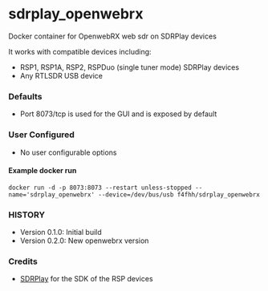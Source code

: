 # sdrplay_openwebrx
Docker container for OpenwebRX web sdr on SDRPlay devices

It works with compatible devices including:
* RSP1, RSP1A, RSP2, RSPDuo (single tuner mode) SDRPlay devices
* Any RTLSDR USB device

### Defaults
* Port 8073/tcp is used for the GUI and is exposed by default

### User Configured
* No user configurable options

#### Example docker run

```
docker run -d -p 8073:8073 --restart unless-stopped --name='sdrplay_openwebrx' --device=/dev/bus/usb f4fhh/sdrplay_openwebrx
```
### HISTORY
 - Version 0.1.0: Initial build
 - Version 0.2.0: New openwebrx version

### Credits
 - [SDRPlay](https://github.com/SDRplay) for the SDK of the RSP devices

